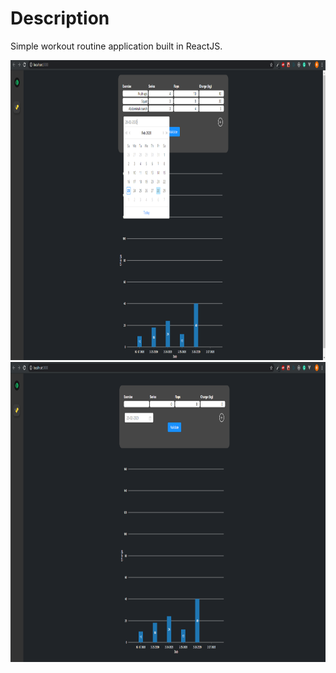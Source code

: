 # Description
Simple workout routine application built in ReactJS.

<img src="workout_routine_full_features.png" width="720" height="480px">
<img src="workout_routine_react_app.png" width="720" height="480px">